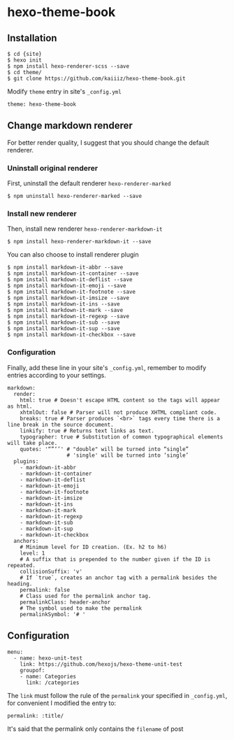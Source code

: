 # hexo-theme-book

## Installation

```
$ cd {site}
$ hexo init
$ npm install hexo-renderer-scss --save
$ cd theme/
$ git clone https://github.com/kaiiiz/hexo-theme-book.git
```

Modify `theme` entry in site's `_config.yml`

```
theme: hexo-theme-book
```

## Change markdown renderer

For better render quality, I suggest that you should change the default renderer.

### Uninstall original renderer

First, uninstall the default renderer `hexo-renderer-marked`

```
$ npm uninstall hexo-renderer-marked --save
```

### Install new renderer

Then, install new renderer `hexo-renderer-markdown-it`

```
$ npm install hexo-renderer-markdown-it --save
```

You can also choose to install renderer plugin

```
$ npm install markdown-it-abbr --save
$ npm install markdown-it-container --save
$ npm install markdown-it-deflist --save
$ npm install markdown-it-emoji --save
$ npm install markdown-it-footnote --save
$ npm install markdown-it-imsize --save
$ npm install markdown-it-ins --save
$ npm install markdown-it-mark --save
$ npm install markdown-it-regexp --save
$ npm install markdown-it-sub --save
$ npm install markdown-it-sup --save
$ npm install markdown-it-checkbox --save
```

### Configuration

Finally, add these line in your site's `_config.yml`, remember to modify entries according to your settings.

```
markdown:
  render:
    html: true # Doesn't escape HTML content so the tags will appear as html.
    xhtmlOut: false # Parser will not produce XHTML compliant code.
    breaks: true # Parser produces `<br>` tags every time there is a line break in the source document.
    linkify: true # Returns text links as text.
    typographer: true # Substitution of common typographical elements will take place.
    quotes: '“”‘’' # "double" will be turned into “single”
                   # 'single' will be turned into ‘single’
  plugins:
    - markdown-it-abbr
    - markdown-it-container
    - markdown-it-deflist
    - markdown-it-emoji
    - markdown-it-footnote
    - markdown-it-imsize
    - markdown-it-ins
    - markdown-it-mark
    - markdown-it-regexp
    - markdown-it-sub
    - markdown-it-sup
    - markdown-it-checkbox
  anchors:
    # Minimum level for ID creation. (Ex. h2 to h6)
    level: 1
    # A suffix that is prepended to the number given if the ID is repeated.
    collisionSuffix: 'v'
    # If `true`, creates an anchor tag with a permalink besides the heading.
    permalink: false
    # Class used for the permalink anchor tag.
    permalinkClass: header-anchor
    # The symbol used to make the permalink
    permalinkSymbol: '# '
```

## Configuration

```
menu:
  - name: hexo-unit-test
    link: https://github.com/hexojs/hexo-theme-unit-test
    groupof:
    - name: Categories
      link: /categories
```

The `link` must follow the rule of the `permalink` your specified in `_config.yml`, for convenient I modified the entry to:

```
permalink: :title/
```

It's said that the permalink only contains the `filename` of post